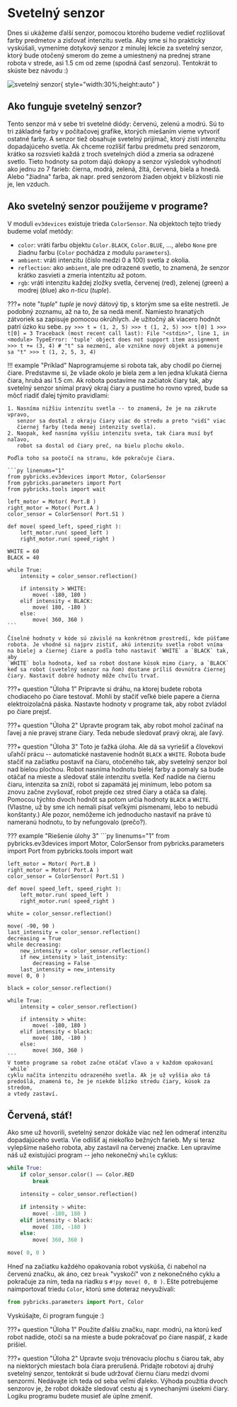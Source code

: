 # Svetelný senzor

Dnes si ukážeme ďalší senzor, pomocou ktorého budeme vedieť rozlišovať farby
predmetov a zisťovať intenzitu svetla. Aby sme si ho prakticky vyskúšali,
vymeníme dotykový senzor z minulej lekcie za svetelný senzor, ktorý bude otočený
smerom do zeme a umiestnený na prednej strane robota v strede, asi 1.5 cm
od zeme (spodná časť senzoru). Tentokrát to skúste bez návodu :)

![svetelný senzor](img/L6_color_sensor.png){ style="width:30%;height:auto" }

## Ako funguje svetelný senzor?

Tento senzor má v sebe tri svetelné diódy: červenú, zelenú a modrú. Sú to tri
základné farby v počítačovej grafike, ktorých miešaním vieme vytvoriť ostatné
farby. A senzor tiež obsahuje svetelný prijímač, ktorý zistí intenzitu
dopadajúceho svetla. Ak chceme rozlíšiť farbu predmetu pred senzorom, krátko
sa rozsvieti každá z troch svetelných diód a zmeria sa odrazené svetlo. Tieto
hodnoty sa potom dajú dokopy a senzor výsledok vyhodnotí ako jednu zo
7 farieb: čierna, modrá, zelená, žltá, červená, biela a hnedá. Alebo "žiadna"
farba, ak napr. pred senzorom žiaden objekt v blízkosti nie je, len vzduch.

## Ako svetelný senzor použijeme v programe?

V moduli `ev3devices` existuje trieda `ColorSensor`. Na objektoch tejto triedy
budeme volať metódy:

- `color`: vráti farbu objektu `Color.BLACK`, `Color.BLUE`, ..., alebo `None`
  pre žiadnu farbu (`Color` pochádza z modulu `parameters`).
- `ambient`: vráti intenzitu (číslo medzi 0 a 100) svetla z okolia.
- `reflection`: ako `ambient`, ale pre odrazené svetlo, to znamená, že senzor
  krátko zasvieti a zmeria intentzitu až potom.
- `rgb`: vráti intenzitu každej zložky svetla, červenej (*r*ed), zelenej
  (*g*reen) a modrej (*b*lue) ako *n-ticu* (*tuple*).

???+ note "*tuple*"
    *tuple* je nový dátový tip, s ktorým sme sa ešte nestretli. Je podobný
    zoznamu, až na to, že sa nedá meniť. Namiesto hranatých zátvoriek sa
    zapisuje pomocou okrúhlych. Je užitočný ak viacero hodnôt patrí úzko
    ku sebe.
    ```py
    >>> t = (1, 2, 5)
    >>> t
    (1, 2, 5)
    >>> t[0]
    1
    >>> t[0] = 3
    Traceback (most recent call last):
      File "<stdin>", line 1, in <module>
    TypeError: 'tuple' object does not support item assignment
    >>> t += (3, 4) # "t" sa nezmení, ale vznikne nový objekt a pomenuje sa "t"
    >>> t
    (1, 2, 5, 3, 4)
    ```

!!! example "Príklad"
    Naprogramujeme si robota tak, aby chodil po čiernej čiare. Predstavme si,
    že všade okolo je biela zem a len jedna kľukatá čierna čiara, hrubá asi
    1.5 cm. Ak robota postavíme na začiatok čiary tak, aby svetelný senzor
    snímal pravý okraj čiary a pustíme ho rovno vpred, bude sa môcť riadiť ďalej
    týmito pravidlami:

    1. Nasníma nižšiu intenzitu svetla -- to znamená, že je na zákrute vpravo,
       senzor sa dostal z okraju čiary viac do stredu a preto "vidí" viac
       čiernej farby (teda menej intenzity svetla).
    2. Naopak, keď nasníma vyššiu intenzitu sveta, tak čiara musí byť naľavo,
       robot sa dostal od čiary preč, na bielu plochu okolo.

    Poďla toho sa pootočí na stranu, kde pokračuje čiara.

    ```py linenums="1"
    from pybricks.ev3devices import Motor, ColorSensor
    from pybricks.parameters import Port
    from pybricks.tools import wait

    left_motor = Motor( Port.B )
    right_motor = Motor( Port.A )
    color_sensor = ColorSensor( Port.S1 )

    def move( speed_left, speed_right ):
        left_motor.run( speed_left )
        right_motor.run( speed_right )

    WHITE = 60
    BLACK = 40

    while True:
        intensity = color_sensor.reflection()

        if intensity > WHITE:
            move( -180, 180 )
        elif intensity < BLACK:
            move( 180, -180 )
        else:
            move( 360, 360 )
    ```

    Číselné hodnoty v kóde sú závislé na konkrétnom prostredí, kde púšťame
    robota. Je vhodné si najprv zistiť, akú intenzitu svetla robot vníma
    na bielej a čiernej čiare a podľa toho nastaviť `WHITE` a `BLACK` tak, aby
    `WHITE` bola hodnota, keď sa robot dostane kúsok mimo čiary, a `BLACK`
    keď sa robot (svetelný senzor na ňom) dostane príliš dovnútra čiernej
    čiary. Nastaviť dobré hodnoty môže chvíľu trvať.

???+ question "Úloha 1"
    Pripravte si dráhu, na ktorej budete robota chodiaceho po čiare testovať.
    Mohli by stačiť veľké biele papere a čierna elektroizolačná páska.
    Nastavte hodnoty v programe tak, aby robot zvládol po čiare prejsť.

???+ question "Úloha 2"
    Upravte program tak, aby robot mohol začínať na ľavej a nie pravej strane
    čiary. Teda nebude sledovať pravý okraj, ale ľavý.

???+ question "Úloha 3"
    Toto je ťažká úloha. Ale dá sa vyriešiť a človekovi uľahčí prácu --
    automatické nastavenie hodnôt `BLACK` a `WHITE`. Robota bude stačiť
    na začiatku postaviť na čiaru, otočeného tak, aby svetelný senzor bol
    nad bielou plochou. Robot nasníma hodnotu bielej farby a pomaly sa bude
    otáčať na mieste a sledovať stále intenzitu svetla. Keď nadíde na čiernu
    čiaru, intenzita sa zníži, robot si zapamätá jej minimum, lebo potom
    sa znovu začne zvyšovať, robot prejde cez stred čiary a otáča sa ďalej.
    Pomocou týchto dvoch hodnôt sa potom určia hodnoty `BLACK` a `WHITE`.
    (Vlastne, už by sme ich nemali písať veľkými písmenami, lebo to nebudú
    konštanty.) Ale pozor, nemôžeme ich jednoducho nastaviť na práve tú nameranú
    hodnotu, to by nefungovalo (prečo?).

??? example "Riešenie úlohy 3"
    ```py linenums="1"
    from pybricks.ev3devices import Motor, ColorSensor
    from pybricks.parameters import Port
    from pybricks.tools import wait

    left_motor = Motor( Port.B )
    right_motor = Motor( Port.A )
    color_sensor = ColorSensor( Port.S1 )

    def move( speed_left, speed_right ):
        left_motor.run( speed_left )
        right_motor.run( speed_right )

    white = color_sensor.reflection()

    move( -90, 90 )
    last_intensity = color_sensor.reflection()
    decreasing = True
    while decreasing:
        new_intensity = color_sensor.reflection()
        if new_intensity > last_intensity:
            decreasing = False
        last_intensity = new_intensity
    move( 0, 0 )

    black = color_sensor.reflection()

    while True:
        intensity = color_sensor.reflection()

        if intensity > white:
            move( -180, 180 )
        elif intensity < black:
            move( 180, -180 )
        else:
            move( 360, 360 )
    ```
    V tomto programe sa robot začne otáčať vľavo a v každom opakovaní `while`
    cyklu načíta intenzitu odrazeného svetla. Ak je už vyššia ako tá
    predošlá, znamená to, že je niekde blízko stredu čiary, kúsok za stredom,
    a vtedy zastaví.

## Červená, stáť!

Ako sme už hovorili, svetelný senzor dokáže viac než len odmerať intenzitu
dopadajúceho svetla. Vie odlíšiť aj niekoľko bežných farieb. My si teraz
vylepšíme našeho robota, aby zastavil na červenej značke. Len upravíme náš
už existujúci program -- jeho nekonečný `while` cyklus:

```py linenums="16"
while True:
    if color_sensor.color() == Color.RED
        break

    intensity = color_sensor.reflection()

    if intensity > white:
        move( -180, 180 )
    elif intensity < black:
        move( 180, -180 )
    else:
        move( 360, 360 )

move( 0, 0 )
```

Hneď na začiatku každého opakovania robot vyskúša, či nabehol na červenú značku,
ak áno, cez `break` "vyskočí" von z nekonečného cyklu a pokračuje za ním, teda
na riadku s `#!py move( 0, 0 )`. Ešte potrebujeme naimportovať triedu `Color`,
ktorú sme doteraz nevyužívali:

```py linenums="2"
from pybricks.parameters import Port, Color
```

Vyskúšajte, či program funguje :)

???+ question "Úloha 1"
    Použite ďalšiu značku, napr. modrú, na ktorú keď robot nadíde, otočí sa
    na mieste a bude pokračovať po čiare naspäť, z kade prišiel.

???+ question "Úloha 2"
    Upravte svoju trénovaciu plochu s čiarou tak, aby na niektorých miestach
    bola čiara prerušená. Pridajte robotovi aj druhý svetelný senzor,
    tentokrát si bude udržovať čiernu čiaru medzi dvomi senzormi. Nedávajte ich
    teda od seba veľmi ďaleko. Výhoda použitia dvoch senzorov je, že robot
    dokáže sledovať cestu aj s vynechanými úsekmi čiary. Logiku programu budete
    musieť ale úplne zmeniť.
